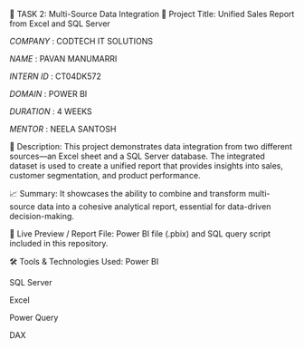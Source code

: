 🔹 TASK 2: Multi-Source Data Integration
📌 Project Title:
Unified Sales Report from Excel and SQL Server


*COMPANY* : CODTECH IT SOLUTIONS

*NAME* : PAVAN MANUMARRI

*INTERN ID* : CT04DK572

*DOMAIN* : POWER BI

*DURATION* : 4 WEEKS

*MENTOR* : NEELA SANTOSH


📄 Description:
This project demonstrates data integration from two different sources—an Excel sheet and a SQL Server database. The integrated dataset is used to create a unified report that provides insights into sales, customer segmentation, and product performance.

📈 Summary:
It showcases the ability to combine and transform multi-source data into a cohesive analytical report, essential for data-driven decision-making.

🔗 Live Preview / Report File:
Power BI file (.pbix) and SQL query script included in this repository.

🛠️ Tools & Technologies Used:
Power BI

SQL Server

Excel

Power Query

DAX
